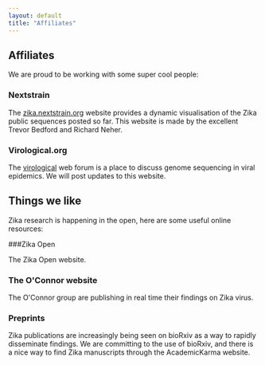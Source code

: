 ```yaml
---
layout: default
title: "Affiliates"
---
```


## Affiliates

We are proud to be working with some super cool people:

### Nextstrain

The <a href="http://zika.nextstrain.org">zika.nextstrain.org</a> website provides
a dynamic visualisation of the Zika public sequences posted so far. This website
is made by the excellent Trevor Bedford and Richard Neher.


### Virological.org

The <a href="http://Virological.org">virological</a> web forum is a place to
discuss genome sequencing in viral epidemics. We will post updates to this website.


## Things we like

Zika research is happening in the open, here are some useful online resources:

###Zika Open

The Zika Open website.

### The O'Connor website

The O'Connor group are publishing in real time their findings on Zika virus.

### Preprints

Zika publications are increasingly being seen on bioRxiv as a way to rapidly
disseminate findings. We are committing to the use of bioRxiv, and there
is a nice way to find Zika manuscripts through the AcademicKarma website.



